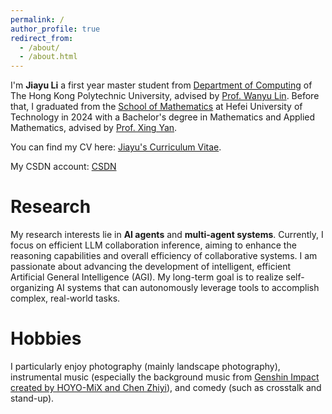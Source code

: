 ```yaml
---
permalink: /
author_profile: true
redirect_from: 
  - /about/
  - /about.html
---
```


I'm **Jiayu Li** a first year master student from [Department of Computing](https://www.polyu.edu.hk/comp/) of The Hong Kong Polytechnic University, advised by [Prof. Wanyu Lin](https://wanyu-lin.github.io/). Before that, I graduated from the [School of Mathematics](https://maths.hfut.edu.cn/) at Hefei University of Technology in 2024 with a Bachelor's degree in Mathematics and Applied Mathematics, advised by [Prof. Xing Yan](https://maths.hfut.edu.cn/info/1029/4370.htm).

You can find my CV here: [Jiayu's Curriculum Vitae](../assets/Jiayu_Resume.pdf).

My CSDN account: [CSDN](https://blog.csdn.net/weixin_53371809?type=blog)

# Research
My research interests lie in **AI agents** and **multi-agent systems**. Currently, I focus on efficient LLM collaboration inference, aiming to enhance the reasoning capabilities and overall efficiency of collaborative systems. I am passionate about advancing the development of intelligent, efficient Artificial General Intelligence (AGI). My long-term goal is to realize self-organizing AI systems that can autonomously leverage tools to accomplish complex, real-world tasks.

# Hobbies
I particularly enjoy photography (mainly landscape photography), instrumental music (especially the background music from [Genshin Impact created by HOYO-MiX and Chen Zhiyi](https://music.youtube.com/playlist?list=OLAK5uy_lmIKBwTkO-jl4msnIYfZJdEtPE9FJ8dBU&si=koSAAsDK3U_IhfRn)), and comedy (such as crosstalk and stand-up).
